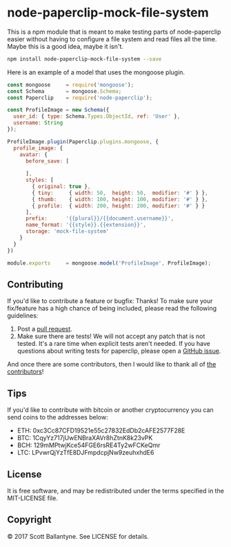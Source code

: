 node-paperclip-mock-file-system
=========

This is a npm module that is meant to make testing parts of node-paperclip easier without having to configure a file system and read files all the time.  Maybe this is a good idea, maybe it isn't.

```bash
npm install node-paperclip-mock-file-system --save
```

Here is an example of a model that uses the mongoose plugin.

```javascript
const mongoose     = require('mongoose');
const Schema       = mongoose.Schema;
const Paperclip    = require('node-paperclip');

const ProfileImage = new Schema({
  user_id: { type: Schema.Types.ObjectId, ref: 'User' },
  username: String
});

ProfileImage.plugin(Paperclip.plugins.mongoose, {
  profile_image: {
    avatar: { 
      before_save: [
      
      ],
      styles: [
        { original: true },
        { tiny:     { width: 50,  height: 50,  modifier: '#' } },
        { thumb:    { width: 100, height: 100, modifier: '#' } },
        { profile:  { width: 200, height: 200, modifier: '#' } }
      ],
      prefix:      '{{plural}}/{{document.username}}',
      name_format: '{{style}}.{{extension}}',
      storage: 'mock-file-system'
    }
  }
})

module.exports     = mongoose.model('ProfileImage', ProfileImage);
```


Contributing
------------

If you'd like to contribute a feature or bugfix: Thanks! To make sure your fix/feature has a high chance of being included, please read the following guidelines:

1. Post a [pull request](https://github.com/ballantyne/node-paperclip-mock-file-system/compare/).
2. Make sure there are tests! We will not accept any patch that is not tested.
   It's a rare time when explicit tests aren't needed. If you have questions
   about writing tests for paperclip, please open a
   [GitHub issue](https://github.com/ballantyne/node-paperclip-mock-file-system/issues/new).


And once there are some contributors, then I would like to thank all of [the contributors](https://github.com/ballantyne/node-paperclip-mock-file-system/graphs/contributors)!

Tips
------------

If you'd like to contribute with bitcoin or another cryptocurrency you can send coins to the addresses below:

* ETH: 0xc3Cc87CFD19521e55c27832EdDb2cAFE2577F28E
* BTC: 1CqyYz717jUwENBraXAVr8hZtnK8k23vPK
* BCH: 129mMPtwjKce54FGE6rsRE4Ty2wFCKeQmr
* LTC: LPvwrQjYzTfE8DJFmpdcpjNw9zeuhxhdE6

License
-------

It is free software, and may be redistributed under the terms specified in the MIT-LICENSE file.

Copyright 
-------
© 2017 Scott Ballantyne. See LICENSE for details.

